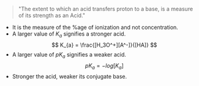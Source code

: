 > "The extent to which an acid transfers proton to a base, is a measure of its strength as an Acid."

- It is the measure of the %age of ionization and not concentration.
- A larger value of $K_a$ signifies a stronger acid.
$$ K_{a} = \frac{[H_3O^+][A^-]}{[HA]}  $$
- A larger value of $pK_a$ signifies a weaker acid.
$$ pK_a = -log[K_a] $$
- Stronger the acid, weaker its conjugate base.